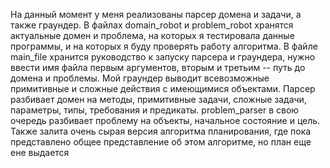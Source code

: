 На данный момент у меня реализованы парсер домена и задачи, а также граундер. 
В файлах domain_robot и problem_robot хранятся актуальные домен и проблема, на которых я тестировала данные программы, и на которых я буду проверять работу алгоритма. 
В файле main_file хранится руководство к запуску парсера и граундера, нужно ввести имя файла первым аргументов, вторым и третьим -- путь до домена и проблемы.
Мой граундер выводит всевозможные примитивные и  сложные действия с имеющимися объектами. Парсер разбивает домен на методы, примитивные задачи, сложные задачи, параметры, типы, требования и предикаты. 
problem_parser в свою очередь разбивает проблему на объекты, начальное состояние и цель. 
Также залита очень сырая версия алгоритма планирования, где пока представлено общее представление об этом алгоритме, но план еще ене выдается
